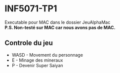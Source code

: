 # INF5071-TP1

Executable pour MAC dans le dossier JeuAlphaMac<br>
**P.S. Non-testé sur MAC car nous avons pas de MAC.**


## Controle du jeu

* WASD - Movement du personnage
* E - Minage des mineraux
* P - Devenir Super Saiyan
